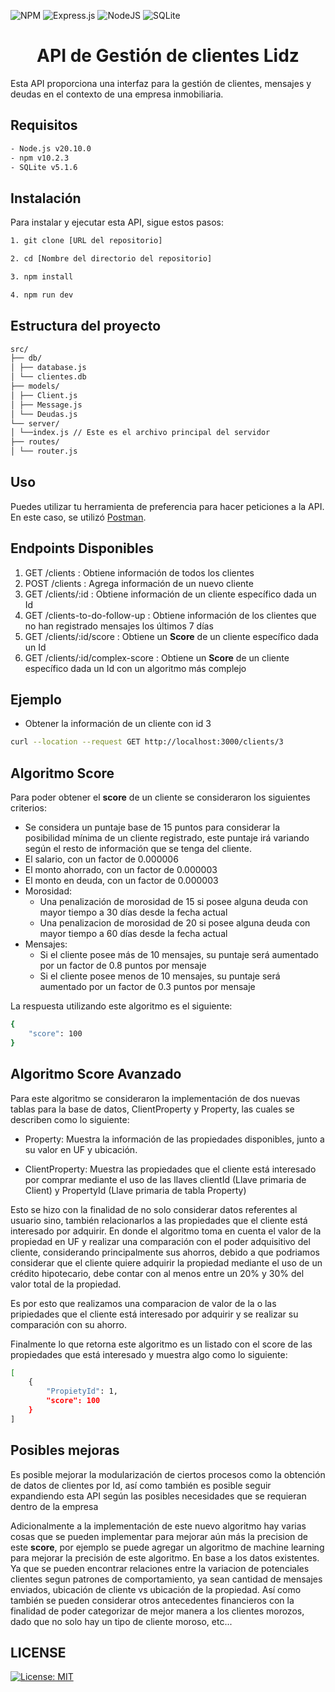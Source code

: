 ![NPM](https://img.shields.io/badge/NPM-%23CB3837.svg?style=for-the-badge&logo=npm&logoColor=white) ![Express.js](https://img.shields.io/badge/express.js-%23404d59.svg?style=for-the-badge&logo=express&logoColor=%2361DAFB) ![NodeJS](https://img.shields.io/badge/node.js-6DA55F?style=for-the-badge&logo=node.js&logoColor=white) ![SQLite](https://img.shields.io/badge/sqlite-%2307405e.svg?style=for-the-badge&logo=sqlite&logoColor=white)

# <Center> API de Gestión de clientes Lidz</Center>

Esta API proporciona una interfaz para la gestión de clientes, mensajes y deudas en el contexto de una empresa inmobiliaria.

## Requisitos

```bash
- Node.js v20.10.0
- npm v10.2.3
- SQLite v5.1.6
```
## Instalación

Para instalar y ejecutar esta API, sigue estos pasos:

```bash
1. git clone [URL del repositorio]

2. cd [Nombre del directorio del repositorio]

3. npm install

4. npm run dev
```
## Estructura del proyecto
```bash
src/
├── db/
│ ├── database.js
│ └── clientes.db
├── models/
│ ├── Client.js
│ ├── Message.js
│ └── Deudas.js
└── server/
│ └──index.js // Este es el archivo principal del servidor
├── routes/
│ └── router.js


```

## Uso

Puedes utilizar tu herramienta de preferencia para hacer peticiones a la API. En este caso, se utilizó [Postman](https://www.postman.com/).

## Endpoints Disponibles

1. GET /clients : Obtiene información de todos los clientes
2. POST /clients : Agrega información de un nuevo cliente
3. GET /clients/:id : Obtiene información de un cliente específico dada un Id
4. GET /clients-to-do-follow-up : Obtiene información de los clientes que no han registrado mensajes los últimos 7 días
5. GET /clients/:id/score : Obtiene un **Score** de un cliente específico dada un Id
6. GET /clients/:id/complex-score : Obtiene un **Score** de un cliente específico dada un Id con un algoritmo más complejo

## Ejemplo

- Obtener la información de un cliente con id 3

```bash
curl --location --request GET http://localhost:3000/clients/3
```

## Algoritmo Score

Para poder obtener el **score** de un cliente se consideraron los siguientes criterios:

- Se considera un puntaje base de 15 puntos para considerar la posibilidad mínima de un cliente registrado, este puntaje irá variando según el resto de información que se tenga del cliente.
- El salario, con un factor de 0.000006
- El monto ahorrado, con un factor de 0.000003
- El monto en deuda, con un factor de 0.000003
- Morosidad:
    - Una penalización de morosidad de 15 si posee alguna deuda con mayor tiempo a 30 días desde la fecha actual
    - Una penalizacion de morosidad de 20 si posee alguna deuda con mayor tiempo a 60 días desde la fecha actual
- Mensajes:
    - Si el cliente posee más de 10 mensajes, su puntaje será aumentado por un factor de 0.8 puntos por mensaje
    - Si el cliente posee menos de 10 mensajes, su puntaje será aumentado por un factor de 0.3 puntos por mensaje

La respuesta utilizando este algoritmo es el siguiente:

```bash
{
    "score": 100
}
```

## Algoritmo Score Avanzado

Para este algoritmo se consideraron la implementación de dos nuevas tablas para la base de datos, ClientProperty y Property, las cuales se describen como lo siguiente:

- Property: Muestra la información de las propiedades disponibles, junto a su valor en UF y ubicación.

- ClientProperty: Muestra las propiedades que el cliente está interesado por comprar mediante el uso de las llaves clientId (Llave primaria de Client) y PropertyId (Llave primaria de tabla Property)

Esto se hizo con la finalidad de no solo considerar datos referentes al usuario sino, también relacionarlos a las propiedades que el cliente está interesado por adquirir. En donde el algoritmo toma en cuenta el valor de la propiedad en UF y realizar una comparación con el poder adquisitivo del cliente, considerando principalmente sus ahorros, debido a que podriamos considerar que el cliente quiere adquirir la propiedad mediante el uso de un crédito hipotecario, debe contar con al menos entre un 20% y 30% del valor total de la propiedad.

Es por esto que realizamos una comparacion de valor de la o las pripiedades que el cliente está interesado por adquirir y se realizar su comparación con su ahorro.

Finalmente lo que retorna este algoritmo es un listado con el score de las propiedades que está interesado y muestra algo como lo siguiente:

```bash
[
    {
        "PropietyId": 1,
        "score": 100
    }
]
```

## Posibles mejoras

Es posible mejorar la modularización de ciertos procesos como la obtención de datos de clientes por Id, así como también es posible seguir expandiendo esta API según las posibles necesidades que se requieran dentro de la empresa

Adicionalmente a la implementación de este nuevo algoritmo hay varias cosas que se pueden implementar para mejorar aún más la precision de este **score**, por ejemplo se puede agregar un algoritmo de machine learning para mejorar la precisión de este algoritmo. En base a los datos existentes. Ya que se pueden encontrar relaciones entre la variacion de potenciales clientes segun patrones de comportamiento, ya sean cantidad de mensajes enviados, ubicación de cliente vs ubicación de la propiedad. Así como también se pueden considerar otros antecedentes financieros con la finalidad de poder categorizar de mejor manera a los clientes morozos, dado que no solo hay un tipo de cliente moroso, etc...

## LICENSE

[![License: MIT](https://img.shields.io/badge/License-MIT-green.svg)](https://opensource.org/licenses/MIT)
